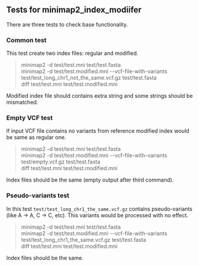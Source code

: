 ## Tests for minimap2_index_modiifer
There are three tests to check base functionality.

### Common test
This test create two index files: regular and modified.
> minimap2 -d test/test.mni test/test.fasta  
> minimap2 -d test/test.modified.mni --vcf-file-with-variants test/test_long_chr1_not_the_same.vcf.gz test/test.fasta  
> diff test/test.mni test/test.modified.mni

Modified index file should contains extra string and some strings should be mismatched.

### Empty VCF test
If input VCF file contains no variants from reference modified index would be same as regular one.
> minimap2 -d test/test.mni test/test.fasta  
> minimap2 -d test/test.modified.mni --vcf-file-with-variants test/empty.vcf.gz test/test.fasta  
> diff test/test.mni test/test.modified.mni

Index files should be the same (empty output after third command).

### Pseudo-variants test
In this test `test/test_long_chr1_the_same.vcf.gz` contains pseudo-variants (like A -> A, C -> C, etc). This variants would be processed with no effect.
> minimap2 -d test/test.mni test/test.fasta  
> minimap2 -d test/test.modified.mni --vcf-file-with-variants test/test_long_chr1_the_same.vcf.gz test/test.fasta  
> diff test/test.mni test/test.modified.mni

Index files should be the same.
